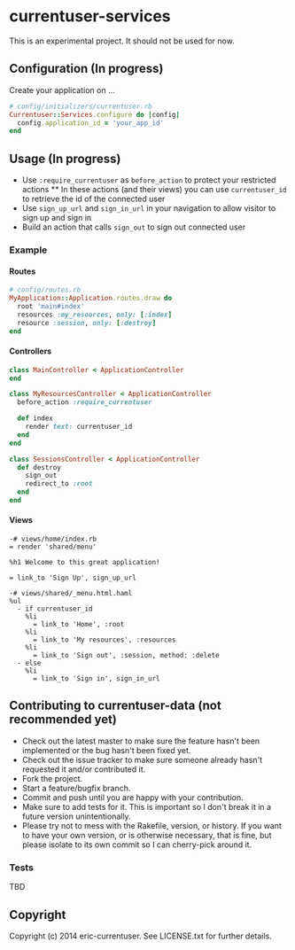 # currentuser-services

This is an experimental project. It should not be used for now.

## Configuration (In progress)

Create your application on ...

```ruby
# config/initializers/currentuser.rb
Currentuser::Services.configure do |config|
  config.application_id = 'your_app_id'
end
```

## Usage  (In progress)

* Use `:require_currentuser` as `before_action` to protect your restricted actions
** In these actions (and their views) you can use `currentuser_id` to retrieve the id of the connected user
* Use `sign_up_url` and `sign_in_url` in your navigation to allow visitor to sign up and sign in
* Build an action that calls `sign_out` to sign out connected user


### Example

#### Routes

```ruby
# config/routes.rb
MyApplication::Application.routes.draw do
  root 'main#index'
  resources :my_resources, only: [:index]
  resource :session, only: [:destroy]
end
```

#### Controllers
```ruby
class MainController < ApplicationController
end
```
```ruby
class MyResourcesController < ApplicationController
  before_action :require_currentuser

  def index
    render text: currentuser_id
  end
end
```
```ruby
class SessionsController < ApplicationController
  def destroy
    sign_out
    redirect_to :root
  end
end
```

#### Views

```haml
-# views/home/index.rb
= render 'shared/menu'

%h1 Welcome to this great application!

= link_to 'Sign Up', sign_up_url
```

```haml
-# views/shared/_menu.html.haml
%ul
  - if currentuser_id
    %li
      = link_to 'Home', :root
    %li
      = link_to 'My resources', :resources
    %li
      = link_to 'Sign out', :session, method: :delete
  - else
    %li
      = link_to 'Sign in', sign_in_url
```

## Contributing to currentuser-data (not recommended yet)

* Check out the latest master to make sure the feature hasn't been implemented or the bug hasn't been fixed yet.
* Check out the issue tracker to make sure someone already hasn't requested it and/or contributed it.
* Fork the project.
* Start a feature/bugfix branch.
* Commit and push until you are happy with your contribution.
* Make sure to add tests for it. This is important so I don't break it in a future version unintentionally.
* Please try not to mess with the Rakefile, version, or history. If you want to have your own version, or is otherwise necessary, that is fine, but please isolate to its own commit so I can cherry-pick around it.

### Tests

TBD

## Copyright

Copyright (c) 2014 eric-currentuser. See LICENSE.txt for further details.
